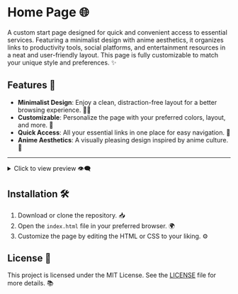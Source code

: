 # Home Page 🌐

A custom start page designed for quick and convenient access to essential services. Featuring a minimalist design with anime aesthetics, it organizes links to productivity tools, social platforms, and entertainment resources in a neat and user-friendly layout. This page is fully customizable to match your unique style and preferences. ✨

## Features 🌟

- **Minimalist Design**: Enjoy a clean, distraction-free layout for a better browsing experience. 🧘‍♂️
- **Customizable**: Personalize the page with your preferred colors, layout, and more. 🎨
- **Quick Access**: All your essential links in one place for easy navigation. 🚀
- **Anime Aesthetics**: A visually pleasing design inspired by anime culture. 🖤

---

<details>
  <summary>Click to view preview 👁️‍🗨️</summary>
  <img src="https://github.com/rumiliax/New-Tab/raw/main/assets/Preview.png">
</details>

## Installation 🛠️

1. Download or clone the repository. 📥
2. Open the `index.html` file in your preferred browser. 🌍
3. Customize the page by editing the HTML or CSS to your liking. ⚙️

## License 📜

This project is licensed under the MIT License. See the [LICENSE](https://github.com/rumiliax/New-Tab/blob/main/LICENSE) file for more details. 📚
